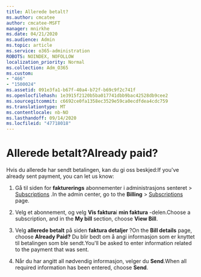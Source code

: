 ```yaml
---
title: Allerede betalt?
ms.author: cmcatee
author: cmcatee-MSFT
manager: mnirkhe
ms.date: 04/21/2020
ms.audience: Admin
ms.topic: article
ms.service: o365-administration
ROBOTS: NOINDEX, NOFOLLOW
localization_priority: Normal
ms.collection: Adm_O365
ms.custom:
- "466"
- "1500024"
ms.assetid: 091e3fa1-b67f-40a4-b72f-b69c9f2c741f
ms.openlocfilehash: 1e3915f2120b5ba017741dbb9bac42528db9cee2
ms.sourcegitcommit: c6692ce0fa1358ec3529e59ca0ecdfdea4cdc759
ms.translationtype: MT
ms.contentlocale: nb-NO
ms.lasthandoff: 09/14/2020
ms.locfileid: "47718018"
---
```

# <a name="already-paid"></a><span data-ttu-id="0727c-102">Allerede betalt?</span><span class="sxs-lookup"><span data-stu-id="0727c-102">Already paid?</span></span>

<span data-ttu-id="0727c-103">Hvis du allerede har sendt betalingen, kan du gi oss beskjed:</span><span class="sxs-lookup"><span data-stu-id="0727c-103">If you've already sent payment, you can let us know:</span></span>
  
1. <span data-ttu-id="0727c-104">Gå til siden for **fakturerings** abonnementer i administrasjons senteret \> [Subscriptions](https://go.microsoft.com/fwlink/p/?linkid=842054) .</span><span class="sxs-lookup"><span data-stu-id="0727c-104">In the admin center, go to the **Billing** \> [Subscriptions](https://go.microsoft.com/fwlink/p/?linkid=842054) page.</span></span>

2. <span data-ttu-id="0727c-105">Velg et abonnement, og velg **Vis faktura**i **min faktura** -delen.</span><span class="sxs-lookup"><span data-stu-id="0727c-105">Choose a subscription, and in the **My bill** section, choose **View Bill**.</span></span>

3. <span data-ttu-id="0727c-106">Velg **allerede betalt** på siden **faktura detaljer** ?</span><span class="sxs-lookup"><span data-stu-id="0727c-106">On the **Bill details** page, choose **Already Paid?**</span></span> <span data-ttu-id="0727c-107">Du blir bedt om å angi informasjon som er knyttet til betalingen som ble sendt.</span><span class="sxs-lookup"><span data-stu-id="0727c-107">You'll be asked to enter information related to the payment that was sent.</span></span>

4. <span data-ttu-id="0727c-108">Når du har angitt all nødvendig informasjon, velger du **Send**.</span><span class="sxs-lookup"><span data-stu-id="0727c-108">When all required information has been entered, choose **Send**.</span></span>